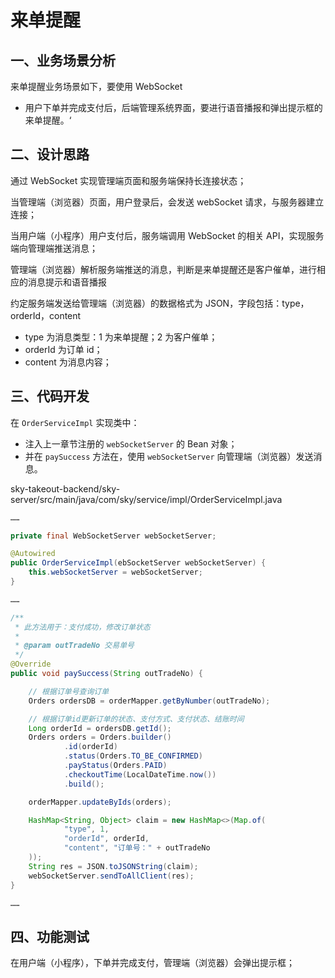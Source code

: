 # 来单提醒

## 一、业务场景分析

来单提醒业务场景如下，要使用 WebSocket

- 用户下单并完成支付后，后端管理系统界面，要进行语音播报和弹出提示框的来单提醒。‘

## 二、设计思路

通过 WebSocket 实现管理端页面和服务端保持长连接状态；

当管理端（浏览器）页面，用户登录后，会发送 webSocket 请求，与服务器建立连接；

当用户端（小程序）用户支付后，服务端调用 WebSocket 的相关 API，实现服务端向管理端推送消息；

管理端（浏览器）解析服务端推送的消息，判断是来单提醒还是客户催单，进行相应的消息提示和语音播报

约定服务端发送给管理端（浏览器）的数据格式为 JSON，字段包括：type，orderId，content
- type 为消息类型：1 为来单提醒；2 为客户催单；
- orderId 为订单 id；
- content 为消息内容；

## 三、代码开发

在 `OrderServiceImpl` 实现类中：

- 注入上一章节注册的 `webSocketServer` 的 Bean 对象；
- 并在 `paySuccess` 方法在，使用 `webSocketServer` 向管理端（浏览器）发送消息。

sky-takeout-backend/sky-server/src/main/java/com/sky/service/impl/OrderServiceImpl.java

```java
……

private final WebSocketServer webSocketServer;

@Autowired
public OrderServiceImpl(ebSocketServer webSocketServer) {
    this.webSocketServer = webSocketServer;
}

……

/**
 * 此方法用于：支付成功，修改订单状态
 *
 * @param outTradeNo 交易单号
 */
@Override
public void paySuccess(String outTradeNo) {

    // 根据订单号查询订单
    Orders ordersDB = orderMapper.getByNumber(outTradeNo);

    // 根据订单id更新订单的状态、支付方式、支付状态、结账时间
    Long orderId = ordersDB.getId();
    Orders orders = Orders.builder()
            .id(orderId)
            .status(Orders.TO_BE_CONFIRMED)
            .payStatus(Orders.PAID)
            .checkoutTime(LocalDateTime.now())
            .build();

    orderMapper.updateByIds(orders);

    HashMap<String, Object> claim = new HashMap<>(Map.of(
            "type", 1,
            "orderId", orderId,
            "content", "订单号：" + outTradeNo
    ));
    String res = JSON.toJSONString(claim);
    webSocketServer.sendToAllClient(res);
}

……
```

## 四、功能测试

在用户端（小程序），下单并完成支付，管理端（浏览器）会弹出提示框；
